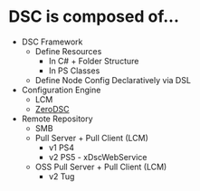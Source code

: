 

# DSC is composed of...

  * DSC Framework
    * Define Resources
      * In C# + Folder Structure
      * In PS Classes
    * Define Node Config Declaratively via DSL
  * Configuration Engine
    * LCM
    * [ZeroDSC](https://github.com/alx9r/ZeroDSC)
  * Remote Repository
    * SMB 
    * Pull Server + Pull Client (LCM)
      * v1 PS4
      * v2 PS5 - xDscWebService
    * OSS Pull Server + Pull Client (LCM)
      * v2 Tug
